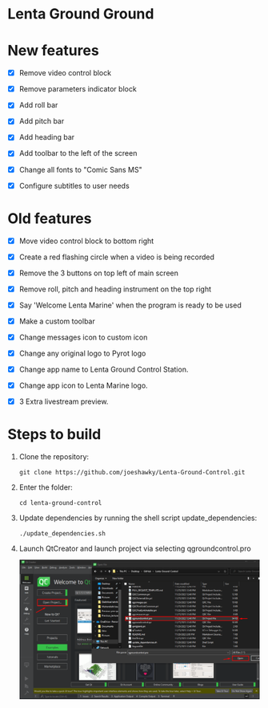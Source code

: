 # **Lenta Ground Ground**

# New features
- [x] Remove video control block
- [x] Remove parameters indicator block
- [x] Add roll bar
- [x] Add pitch bar
- [x] Add heading bar
- [x] Add toolbar to the left of the screen
- [x] Change all fonts to "Comic Sans MS"
- [x] Configure subtitles to user needs

  
# Old features
- [x] Move video control block to bottom right
- [x] Create a red flashing circle when a video is being recorded
- [x] Remove the 3 buttons on top left of main screen
- [x] Remove roll, pitch and heading instrument on the top right
- [x] Say 'Welcome Lenta Marine' when the program is ready to be used
- [x] Make a custom toolbar
- [x] Change messages icon to custom icon
- [x] Change any original logo to Pyrot logo
- [x] Change app name to Lenta Ground Control Station.
- [x] Change app icon to Lenta Marine logo.  
- [x] 3 Extra livestream preview.


# Steps to build
1. Clone the repository:
   ```
   git clone https://github.com/joeshawky/Lenta-Ground-Control.git
   ```
   
2. Enter the folder:
   ```
   cd lenta-ground-control
   ```
3. Update dependencies by running the shell script update_dependencies:
    ```
    ./update_dependencies.sh
    ```
4. Launch QtCreator and launch project via selecting qgroundcontrol.pro

    <img src="./doc/qtCreatorTutorial.png">

